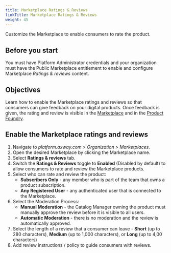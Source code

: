 ```yaml
---
title: Marketplace Ratings & Reviews
linkTitle: Marketplace Ratings & Reviews
weight: 45
---
```


Customize the Marketplace to enable consumers to rate the product.

## Before you start

You must have Platform Administrator credentials and your organization must have the Public Marketplace entitlement to enable and configure Marketplace *Ratings & reviews* content.

## Objectives

Learn how to enable the Marketplace ratings and reviews so that consumers can give feedback on your digital products. Once feedback is given, the rating and review is visible in the [Marketplace](/docs/manage_marketplace/consumer_experience/ratings_reviews) and in the [Product Foundry](/docs/manage_product_foundry/foundry_product_ratings_reviews).

## Enable the Marketplace ratings and reviews

1. Navigate to *platform.axway.com > Organization > Marketplaces*.
2. Open the desired Marketplace by clicking the Marketplace name.
3. Select **Ratings & reviews** tab.
4. Switch the **Ratings & Reviews** toggle to **Enabled** (Disabled by default) to allow consumers to rate and review the Marketplace products.
5. Select who can rate and review the product:
   * **Subscribers Only** - any member who is part of the team that owns a product subscription.
   * **Any Registered User** - any authenticated user that is connected to the Marketplace.
6. Select the Moderation Process:
   * **Manual Moderation** - the Catalog Manager owning the product must manually approve the review before it is visible to all users.
   * **Automatic Moderation** - there is no moderation and the review is automatically approved.
7. Select the length of a review that a consumer can leave - **Short** (up to 280 characters), **Medium** (up to 1,000 characters), or **Long** (up to 4,00 characters)
8. Add review instructions / policy to guide consumers with reviews.
